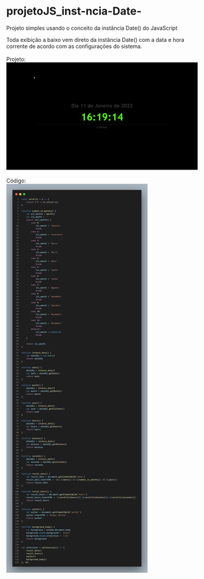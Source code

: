 # projetoJS_inst-ncia-Date-
Projeto simples usando o conceito da instância  Date() do JavaScript

Toda exibição a baixo vem direto da instância Date() com a data e hora corrente de acordo com as configurações do sistema.
<br><br>
Projeto:
<br>
<img src="gif.gif">
<br><br>
Código:
<br>
<img src="code.png">

